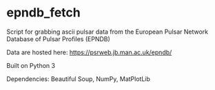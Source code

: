 # epndb_fetch
Script for grabbing ascii pulsar data from the European Pulsar Network Database of Pulsar Profiles (EPNDB)

Data are hosted here: https://psrweb.jb.man.ac.uk/epndb/

Built on Python 3

Dependencies: Beautiful Soup, NumPy, MatPlotLib
